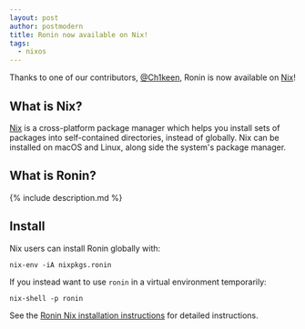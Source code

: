 ```yaml
---
layout: post
author: postmodern
title: Ronin now available on Nix!
tags:
  - nixos
---
```


Thanks to one of our contributors, [@Ch1keen], Ronin is now available on
[Nix]!

## What is Nix?

[Nix] is a cross-platform package manager which helps you install sets of
packages into self-contained directories, instead of globally. Nix can be
installed on macOS and Linux, along side the system's package manager.

## What is Ronin?

{% include description.md %}

## Install

Nix users can install Ronin globally with:

```shell
nix-env -iA nixpkgs.ronin
```

If you instead want to use `ronin` in a virtual environment temporarily:

```shell
nix-shell -p ronin
```

See the [Ronin Nix installation instructions](/install/nix/) for detailed
instructions.

[@Ch1keen]: https://github.com/Ch1keen
[Nix]: https://nixos.org/
